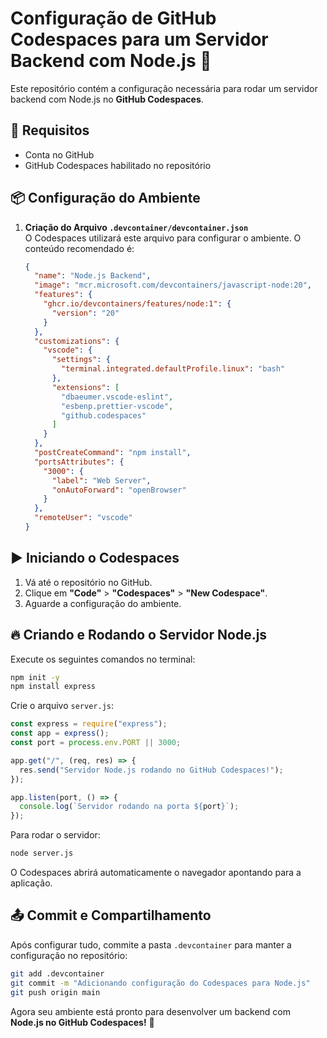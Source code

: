 # Configuração de GitHub Codespaces para um Servidor Backend com Node.js 🚀

Este repositório contém a configuração necessária para rodar um servidor backend com Node.js no **GitHub Codespaces**.

## 📌 Requisitos
- Conta no GitHub
- GitHub Codespaces habilitado no repositório

## 📦 Configuração do Ambiente

1. **Criação do Arquivo `.devcontainer/devcontainer.json`**  
   O Codespaces utilizará este arquivo para configurar o ambiente. O conteúdo recomendado é:

   ```json
   {
     "name": "Node.js Backend",
     "image": "mcr.microsoft.com/devcontainers/javascript-node:20",
     "features": {
       "ghcr.io/devcontainers/features/node:1": {
         "version": "20"
       }
     },
     "customizations": {
       "vscode": {
         "settings": {
           "terminal.integrated.defaultProfile.linux": "bash"
         },
         "extensions": [
           "dbaeumer.vscode-eslint",
           "esbenp.prettier-vscode",
           "github.codespaces"
         ]
       }
     },
     "postCreateCommand": "npm install",
     "portsAttributes": {
       "3000": {
         "label": "Web Server",
         "onAutoForward": "openBrowser"
       }
     },
     "remoteUser": "vscode"
   }
   ```



## ▶️ Iniciando o Codespaces

1. Vá até o repositório no GitHub.
2. Clique em **"Code"** > **"Codespaces"** > **"New Codespace"**.
3. Aguarde a configuração do ambiente.

## 🔥 Criando e Rodando o Servidor Node.js

Execute os seguintes comandos no terminal:

```sh
npm init -y
npm install express
```

Crie o arquivo `server.js`:

```javascript
const express = require("express");
const app = express();
const port = process.env.PORT || 3000;

app.get("/", (req, res) => {
  res.send("Servidor Node.js rodando no GitHub Codespaces!");
});

app.listen(port, () => {
  console.log(`Servidor rodando na porta ${port}`);
});
```

Para rodar o servidor:

```sh
node server.js
```

O Codespaces abrirá automaticamente o navegador apontando para a aplicação.

## 📤 Commit e Compartilhamento

Após configurar tudo, commite a pasta `.devcontainer` para manter a configuração no repositório:

```sh
git add .devcontainer
git commit -m "Adicionando configuração do Codespaces para Node.js"
git push origin main
```

Agora seu ambiente está pronto para desenvolver um backend com **Node.js no GitHub Codespaces!** 🎉

